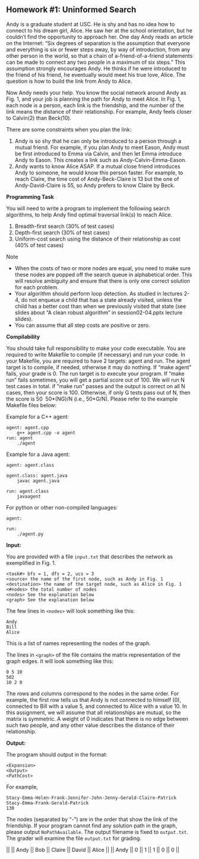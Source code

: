 ## Homework #1: Uninformed Search

Andy is a graduate student at USC. He is shy and has no idea how to connect to his dream girl, Alice. He saw her at the school orientation, but he couldn’t find the opportunity to approach her. One day Andy reads an article on the Internet: “Six degrees of separation is the assumption that everyone and everything is six or fewer steps away, by way of introduction, from any other person in the world, so that a chain of a-friend-of-a-friend statements can be made to connect any two people in a maximum of six steps.” This assumption strongly encourages Andy. He thinks if he were introduced to the friend of his friend, he eventually would meet his true love, Alice. The question is how to build the link from Andy to Alice.

Now Andy needs your help. You know the social network around Andy as Fig. 1, and your job is planning the path for Andy to meet Alice. In Fig. 1, each node is a person, each link is the friendship, and the number of the link means the distance of their relationship. For example, Andy feels closer to Calvin(2) than Beck(10).

There are some constraints when you plan the link:

1. Andy is so shy that he can only be introduced to a person through a mutual friend. For example, if you plan Andy to meet Eason, Andy must be first introduced to Emma via Calvin, and then let Emma introduce Andy to Eason. This creates a link such as Andy-Calvin-Emma-Eason.
2. Andy wants to know Alice ASAP. If a mutual close friend introduces Andy to someone, he would know this person faster. For example, to reach Claire, the time cost of Andy-Beck-Claire is 13 but the one of Andy-David-Claire is 55, so Andy prefers to know Claire by Beck.

**Programming Task**

You will need to write a program to implement the following search algorithms, to help Andy find optimal traversal link(s) to reach Alice.

1. Breadth-first search (30% of test cases)
2. Depth-first search (30% of test cases)
3. Uniform-cost search using the distance of their relationship as cost (40% of test cases)

Note

* When the costs of two or more nodes are equal, you need to make sure these nodes are popped off the search queue in alphabetical order. This will resolve ambiguity and ensure that there is only one correct solution for each problem.
* Your algorithm should perform loop detection. As studied in lectures 2-4, do not enqueue a child that has a state already visited, unless the child has a better cost than when we previously visited that state (see slides about “A clean robust algorithm” in session02-04.pptx lecture slides).
* You can assume that all step costs are positive or zero.

**Compilability**

You should take full responsibility to make your code executable. You are required to write Makefile to compile (if necessary) and run your code. In your Makefile, you are required to have 2 targets: agent and run. The agent target is to compile, if needed, otherwise it may do nothing. If “make agent” fails, your grade is 0. The run target is to execute your program. If “make run” fails sometimes, you will get a partial score out of 100. We will run N test cases in total. if "make run" passes and the output is correct on all N cases, then your score is 100. Otherwise, if only G tests pass out of N, then the score is 50 ­ 50*(N­G)/N (i.e., 50*G/N). Please refer to the example Makefile files below:

Example for a C++ agent:
```
agent: agent.cpp
    g++ agent.cpp -o agent
run: agent
    ./agent
```

Example for a Java agent:
```
agent: agent.class

agent.class: agent.java
    javac agent.java

run: agent.class
    javaagent
```

For python or other non-compiled languages:
```
agent:

run:
    ./agent.py
```

**Input:**

You are provided with a file `input.txt` that describes the network as exemplified in Fig. 1.

```
<task#> bfs = 1, dfs = 2, ucs = 3
<source> the name of the first node, such as Andy in Fig. 1 <destination> the name of the target node, such as Alice in Fig. 1 <#nodes> the total number of nodes
<nodes> See the explanation below
<graph> See the explanation below
```

The few lines in `<nodes>` will look something like this:

```
Andy
Bill
Alice
```

This is a list of names representing the nodes of the graph.

The lines in `<graph>` of the file contains the matrix representation of the graph edges. It will look something like this:

```
0 5 10
502
10 2 0
```

The rows and columns correspond to the nodes in the same order. For example, the first row tells us that Andy is not connected to himself (0), connected to Bill with a value 5, and connected to Alice with a value 10. In this assignment, we will assume that all relationships are mutual, so the matrix is symmetric. A weight of 0 indicates that there is no edge between such two people, and any other value describes the distance of their relationship.

**Output:**

The program should output in the format:

```
<Expansion>
<Output>
<PathCost>
```

For example,

```
Stacy-Emma-Helen-Frank-Jennifer-John-Jenny-Gerald-Claire-Patrick
Stacy-Emma-Frank-Gerald-Patrick
130
```


The nodes (separated by “-”) are in the order that show the link of the friendship. If your program cannot find any solution path in the graph, please output `NoPathAvailable`. The output filename is fixed to `output.txt`. The grader will examine the file `output.txt` for grading.

||      || Andy || Bob || Claire || David || Alice ||
|| Andy || 0    || 1   || 1      || 0     || 0     ||

